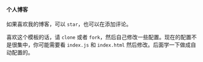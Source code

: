 #### 个人博客

如果喜欢我的博客，可以 `star`，也可以在添加评论。

喜欢这个模板的话，请 `clone` 或者 `fork`，然后自己修改一些配置。现在的配置不是很集中，你可能需要看 `index.js` 和 `index.html` 然后修改。后面学一下做成自动配置的。

